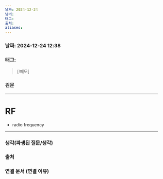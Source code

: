 ```yaml
---
날짜: 2024-12-24
넘버: 
태그: 
출처: 
aliases:
---
```

### 날짜:  2024-12-24 12:38

### 태그:

>[!메모]
>

### 원문
---
# RF
- radio frequency


---
### 생각(파생된 질문/생각)

### 출처

### 연결 문서 (연결 이유)
